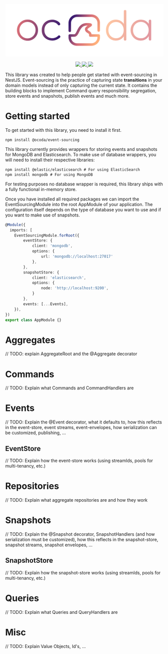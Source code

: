 <p align="center">
	<a href="http://ocoda.io/" target="blank"><img src="https://github.com/ocoda/.github/raw/master/assets/ocoda_logo_full_gradient.svg" width="600" alt="Ocoda Logo" /></a>
</p>

<p align="center">
	<a href="https://dl.circleci.com/status-badge/redirect/gh/ocoda/event-sourcing/tree/master">
		<img src="https://dl.circleci.com/status-badge/img/gh/ocoda/event-sourcing/tree/master.svg?style=shield&circle-token=a100516020508c3af55331a6000b671c6bc94f62">
	</a>
	<a href="https://codecov.io/gh/ocoda/event-sourcing">
		<img src="https://codecov.io/gh/ocoda/event-sourcing/branch/master/graph/badge.svg?token=D6BRXUY0J8">
	</a>
	<a href="https://opensource.org/licenses/MIT">
		<img src="https://img.shields.io/badge/License-MIT-green.svg">
	</a>
</p>

This library was created to help people get started with event-sourcing in NestJS. Event-sourcing is the practice of capturing state **transitions** in your domain models instead of only capturing the current state. It contains the building blocks to implement Command query responsibility segregation, store events and snapshots, publish events and much more.

# Getting started
To get started with this library, you need to install it first.
```
npm install @ocoda/event-sourcing
```
This library currently provides wrappers for storing events and snapshots for MongoDB and Elasticsearch. To make use of database wrappers, you will need to install their respective libraries:
```
npm install @elastic/elasticsearch # For using ElasticSearch
npm install mongodb # For using MongoDB
```
For testing purposes no database wrapper is required, this library ships with a fully functional in-memory store.

Once you have installed all required packages we can import the EventSourcingModule into the root AppModule of your application. The configuration itself depends on the type of database you want to use and if you want to make use of snapshots.
```typescript
@Module({
  imports: [
    EventSourcingModule.forRoot({
		eventStore: {
			client: 'mongodb',
			options: { 
				url: 'mongodb://localhost:27017' 
			},
		},
		snapshotStore: {
			client: 'elasticsearch',
			options: {
				node: 'http://localhost:9200',
			}
		},
		events: [...Events],
    }),
})
export class AppModule {}
```

# Aggregates
// TODO: explain AggregateRoot and the @Aggregate decorator

# Commands
// TODO: Explain what Commands and CommandHandlers are

# Events
// TODO: Explain the @Event decorator, what it defaults to, how this reflects in the event-store, event streams, event-envelopes, how serialization can be customized, publishing, ...

## EventStore
// TODO: Explain how the event-store works (using streamIds, pools for multi-tenancy, etc.)

# Repositories
// TODO: Explain what aggregate repositories are and how they work

# Snapshots
// TODO: Explain the @Snapshot decorator, SnapshotHandlers (and how serialization must be customized), how this reflects in the snapshot-store, snapshot streams, snapshot envelopes, ...

## SnapshotStore
// TODO: Explain how the snapshot-store works (using streamIds, pools for multi-tenancy, etc.)

# Queries
// TODO: Explain what Queries and QueryHandlers are

# Misc
// TODO: Explain Value Objects, Id's, ...